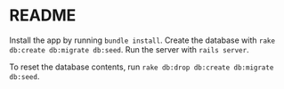 # README

Install the app by running `bundle install`. Create the database with `rake db:create db:migrate db:seed`. Run the server with `rails server`.

To reset the database contents, run `rake db:drop db:create db:migrate db:seed`.
